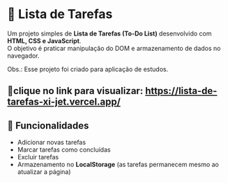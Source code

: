 # 📝 Lista de Tarefas

Um projeto simples de **Lista de Tarefas (To-Do List)** desenvolvido com **HTML, CSS e JavaScript**.  
O objetivo é praticar manipulação do DOM e armazenamento de dados no navegador.

Obs.: Esse projeto foi criado para aplicação de estudos.


🚀clique no link para visualizar: https://lista-de-tarefas-xi-jet.vercel.app/
---

## 🚀 Funcionalidades

- Adicionar novas tarefas
- Marcar tarefas como concluídas
- Excluir tarefas
- Armazenamento no **LocalStorage** (as tarefas permanecem mesmo ao atualizar a página)

